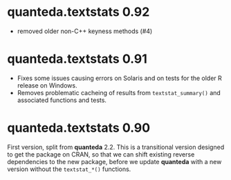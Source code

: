 # quanteda.textstats 0.92

* removed older non-C++ keyness methods (#4)

# quanteda.textstats 0.91

* Fixes some issues causing errors on Solaris and on tests for the older R release on Windows.
* Removes problematic cacheing of results from `textstat_summary()` and associated functions and tests.

# quanteda.textstats 0.90

First version, split from **quanteda** 2.2.  This is a transitional version
designed to get the package on CRAN, so that we can shift existing reverse
dependencies to the new package, before we update **quanteda** with a new
version without the `textstat_*()` functions.
